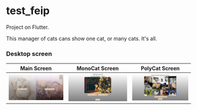 # test_feip

Project on Flutter.

This manager of cats cans show one cat, or many cats. It's all.

### Desktop screen

| Main Screen | MonoCat Screen | PolyCat Screen |
|----|----|---- |
![](src/screenshots/MainScreen.PNG) | ![](src/screenshots/MonoCat.PNG) | ![](src/screenshots/PolyCat.PNG) 
